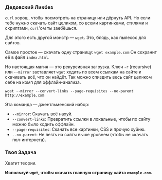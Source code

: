 ### Дедовский Ликбез

`curl` хорош, чтобы посмотреть на страницу или дёрнуть API. Но если тебе нужно скачать сайт целиком, со всеми картинками, стилями и скриптами, `curl`'ом ты заебёшься.

Для этого есть другой монстр — `wget`. Это, блядь, как пылесос для сайтов.

Самое простое — скачать одну страницу:
`wget example.com`
Он сохранит её в файл `index.html`.

Но настоящая магия — это рекурсивная загрузка. Ключ `-r` (recursive) или `--mirror` заставляет `wget` ходить по всем ссылкам на сайте и скачивать всё, что он найдёт. Так можно спиздить весь сайт целиком себе на комп для оффлайн-анализа.

`wget --mirror --convert-links --page-requisites --no-parent http://example.com`

Эта команда — джентльменский набор:
-   `--mirror`: Скачать всё нахуй.
-   `--convert-links`: Превратить ссылки в локальные, чтобы по сайту можно было ходить оффлайн.
-   `--page-requisites`: Скачать все картинки, CSS и прочую хуйню.
-   `--no-parent`: Не лезть на сайты выше уровнем (чтобы не скачать пол-интернета).

### Твоя Задача

Хватит теории.

**Используй `wget`, чтобы скачать главную страницу сайта `example.com`.**
